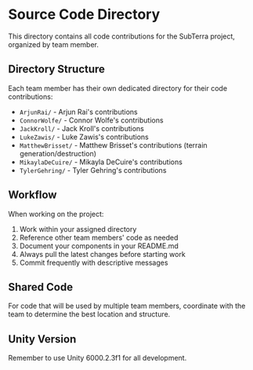 # Source Code Directory

This directory contains all code contributions for the SubTerra project, organized by team member.

## Directory Structure
Each team member has their own dedicated directory for their code contributions:

- `ArjunRai/` - Arjun Rai's contributions
- `ConnorWolfe/` - Connor Wolfe's contributions
- `JackKroll/` - Jack Kroll's contributions
- `LukeZawis/` - Luke Zawis's contributions
- `MatthewBrisset/` - Matthew Brisset's contributions (terrain generation/destruction)
- `MikaylaDeCuire/` - Mikayla DeCuire's contributions
- `TylerGehring/` - Tyler Gehring's contributions

## Workflow
When working on the project:

1. Work within your assigned directory
2. Reference other team members' code as needed
3. Document your components in your README.md
4. Always pull the latest changes before starting work
5. Commit frequently with descriptive messages

## Shared Code
For code that will be used by multiple team members, coordinate with the team to determine the best location and structure.

## Unity Version
Remember to use Unity 6000.2.3f1 for all development.